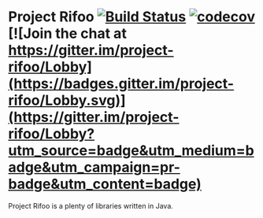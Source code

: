 # Project Rifoo [![Build Status](https://travis-ci.org/RMuskovets/project-rifoo.svg?branch=master)](https://travis-ci.org/RMuskovets/project-rifoo) [![codecov](https://codecov.io/gh/RMuskovets/project-rifoo/branch/master/graph/badge.svg)](https://codecov.io/gh/RMuskovets/project-rifoo) [![Join the chat at https://gitter.im/project-rifoo/Lobby](https://badges.gitter.im/project-rifoo/Lobby.svg)](https://gitter.im/project-rifoo/Lobby?utm_source=badge&utm_medium=badge&utm_campaign=pr-badge&utm_content=badge)
Project Rifoo is a plenty of libraries written in Java.  
